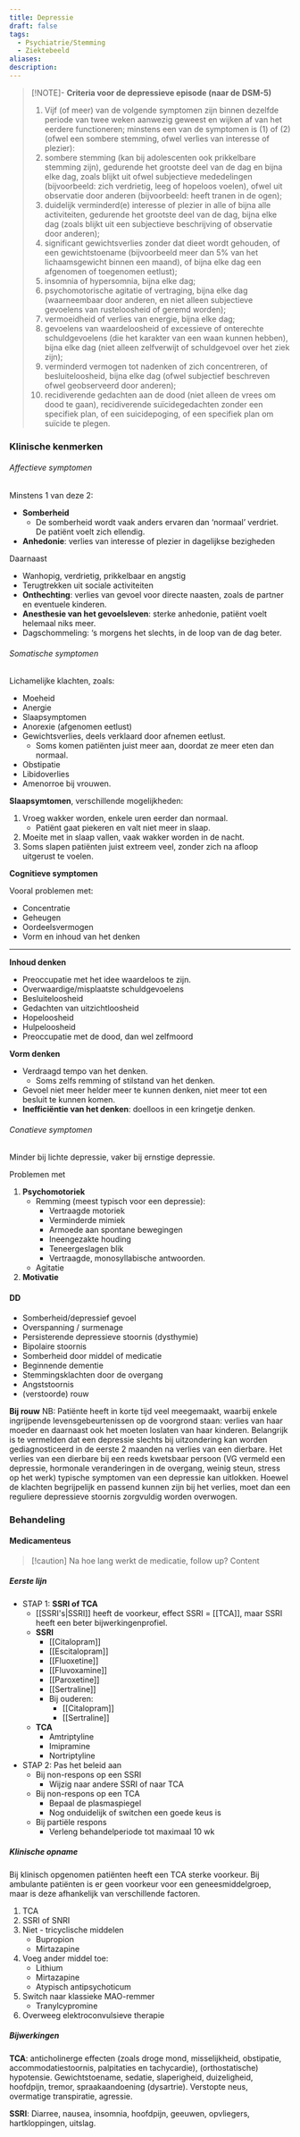```yaml
---
title: Depressie
draft: false
tags:
  - Psychiatrie/Stemming
  - Ziektebeeld
aliases: 
description: 
---
```



> [!NOTE]- **Criteria voor de depressieve episode (naar de DSM-5)**
> 1.  Vijf (of meer) van de volgende symptomen zijn binnen dezelfde periode van twee weken aanwezig geweest en wijken af van het eerdere functioneren; minstens een van de symptomen is (1) of (2) (ofwel een sombere stemming, ofwel verlies van interesse of plezier):
> 	1. sombere stemming (kan bij adolescenten ook prikkelbare stemming zijn), gedurende het grootste deel van de dag en bijna elke dag, zoals blijkt uit ofwel subjectieve mededelingen (bijvoorbeeld: zich verdrietig, leeg of hopeloos voelen), ofwel uit observatie door anderen (bijvoorbeeld: heeft tranen in de ogen);
> 	2. duidelijk verminderd(e) interesse of plezier in alle of bijna alle activiteiten, gedurende het grootste deel van de dag, bijna elke dag (zoals blijkt uit een subjectieve beschrijving of observatie door anderen);
> 	3. significant gewichtsverlies zonder dat dieet wordt gehouden, of een gewichtstoename (bijvoorbeeld meer dan 5% van het lichaamsgewicht binnen een maand), of bijna elke dag een afgenomen of toegenomen eetlust);
> 	4. insomnia of hypersomnia, bijna elke dag;
> 	5. psychomotorische agitatie of vertraging, bijna elke dag (waarneembaar door anderen, en niet alleen subjectieve gevoelens van rusteloosheid of geremd worden);
> 	6. vermoeidheid of verlies van energie, bijna elke dag;
> 	7. gevoelens van waardeloosheid of excessieve of onterechte schuldgevoelens (die het karakter van een waan kunnen hebben), bijna elke dag (niet alleen zelfverwijt of schuldgevoel over het ziek zijn);
> 	8. verminderd vermogen tot nadenken of zich concentreren, of besluiteloosheid, bijna elke dag (ofwel subjectief beschreven ofwel geobserveerd door anderen);
> 	9. recidiverende gedachten aan de dood (niet alleen de vrees om dood te gaan), recidiverende suïcidegedachten zonder een specifiek plan, of een suicidepoging, of een specifiek plan om suïcide te plegen.

### Klinische kenmerken
###### Affectieve symptomen

Minstens 1 van deze 2:
-   **Somberheid**
    -   De somberheid wordt vaak anders ervaren dan ‘normaal’ verdriet. De patiënt voelt zich ellendig.
-   **Anhedonie**: verlies van interesse of plezier in dagelijkse bezigheden


Daarnaast

-   Wanhopig, verdrietig, prikkelbaar en angstig
-   Terugtrekken uit sociale activiteiten
-   **Onthechting**: verlies van gevoel voor directe naasten, zoals de partner en eventuele kinderen.
-   **Anesthesie van het gevoelsleven**: sterke anhedonie, patiënt voelt helemaal niks meer.
-   Dagschommeling: ‘s morgens het slechts, in de loop van de dag beter.

###### Somatische symptomen

Lichamelijke klachten, zoals:

-   Moeheid
-   Anergie
-   Slaapsymptomen
-   Anorexie (afgenomen eetlust)
-   Gewichtsverlies, deels verklaard door afnemen eetlust.
    -   Soms komen patiënten juist meer aan, doordat ze meer eten dan normaal.
-   Obstipatie
-   Libidoverlies
-   Amenorroe bij vrouwen.

**Slaapsymtomen**, verschillende mogelijkheden:

1.  Vroeg wakker worden, enkele uren eerder dan normaal.
    -   Patiënt gaat piekeren en valt niet meer in slaap.
2.  Moeite met in slaap vallen, vaak wakker worden in de nacht.
3.  Soms slapen patiënten juist extreem veel, zonder zich na afloop uitgerust te voelen.

**Cognitieve symptomen**

Vooral problemen met:

-   Concentratie
-   Geheugen
-   Oordeelsvermogen
-   Vorm en inhoud van het denken

---
**Inhoud denken**
-   Preoccupatie met het idee waardeloos te zijn.
-   Overwaardige/misplaatste schuldgevoelens
-   Besluiteloosheid
-   Gedachten van uitzichtloosheid
-   Hopeloosheid
-   Hulpeloosheid
-   Preoccupatie met de dood, dan wel zelfmoord

**Vorm denken**

-   Verdraagd tempo van het denken.
    -   Soms zelfs remming of stilstand van het denken.
-   Gevoel niet meer helder meer te kunnen denken, niet meer tot een besluit te kunnen komen.
-   **Inefficiëntie van het denken**: doelloos in een kringetje denken.

###### Conatieve symptomen
Minder bij lichte depressie, vaker bij ernstige depressie.

Problemen met

1.  **Psychomotoriek**
    -   Remming (meest typisch voor een depressie):
        -   Vertraagde motoriek
        -   Verminderde mimiek
        -   Armoede aan spontane bewegingen
        -   Ineengezakte houding
        -   Teneergeslagen blik
        -   Vertraagde, monosyllabische antwoorden.
    -   Agitatie
2.  **Motivatie**

#### DD
-	Somberheid/depressief gevoel
-	Overspanning / surmenage
-	Persisterende depressieve stoornis (dysthymie)
-	Bipolaire stoornis
-	Somberheid door middel of medicatie
-	Beginnende dementie
-	Stemmingsklachten door de overgang
-	Angststoornis
-	(verstoorde) rouw

**Bij rouw**
NB: Patiënte heeft in korte tijd veel meegemaakt, waarbij enkele ingrijpende levensgebeurtenissen op de voorgrond staan: verlies van haar moeder en daarnaast ook het moeten loslaten van haar kinderen.  Belangrijk is te vermelden dat een depressie slechts bij uitzondering kan worden gediagnosticeerd in de eerste 2 maanden na verlies van een dierbare. Het verlies van een dierbare bij een reeds kwetsbaar persoon (VG vermeld een depressie, hormonale veranderingen in de overgang, weinig steun, stress op het werk) typische symptomen van een depressie kan uitlokken. Hoewel de klachten begrijpelijk en passend kunnen zijn bij het verlies, moet dan een reguliere depressieve stoornis zorgvuldig worden overwogen.


### Behandeling
#### Medicamenteus



> [!caution] Na hoe lang werkt de medicatie, follow up?
> Content
##### Eerste lijn
- STAP 1: **SSRI of TCA**
	- [[SSRI's|SSRI]] heeft de voorkeur, effect SSRI = [[TCA]], maar SSRI heeft een beter bijwerkingenprofiel.
	- **SSRI**
		- [[Citalopram]]
		- [[Escitalopram]]
		- [[Fluoxetine]]
		- [[Fluvoxamine]]
		- [[Paroxetine]]
		- [[Sertraline]]
		- Bij ouderen:
			- [[Citalopram]]
			- [[Sertraline]]
	- **TCA**
		- Amtriptyline
		- Imipramine
		- Nortriptyline
- STAP 2: Pas het beleid aan
	- Bij non-respons op een SSRI
		- Wijzig naar andere SSRI of naar TCA
	- Bij non-respons op een TCA
		- Bepaal de plasmaspiegel
		- Nog onduidelijk of switchen een goede keus is
	- Bij partiële respons
		- Verleng behandelperiode tot maximaal 10 wk

##### Klinische opname
Bij klinisch opgenomen patiënten heeft een TCA sterke voorkeur. Bij ambulante patiënten is er geen voorkeur voor een geneesmiddelgroep, maar is deze afhankelijk van verschillende factoren.
1. TCA
2. SSRI of SNRI
3. Niet - tricyclische middelen
	- Bupropion
	- Mirtazapine
4. Voeg ander middel toe:
	- Lithium
	- Mirtazapine
	- Atypisch antipsychoticum
5. Switch naar klassieke MAO-remmer
	- Tranylcypromine
6. Overweeg elektroconvulsieve therapie

##### Bijwerkingen
**TCA**: anticholinerge effecten (zoals droge mond, misselijkheid, obstipatie, accommodatiestoornis, palpitaties en tachycardie), (orthostatische) hypotensie. Gewichtstoename, sedatie, slaperigheid, duizeligheid, hoofdpijn, tremor, spraakaandoening (dysartrie). Verstopte neus, overmatige transpiratie, agressie.

**SSRI**: Diarree, nausea, insomnia, hoofdpijn, geeuwen, opvliegers, hartkloppingen, uitslag.